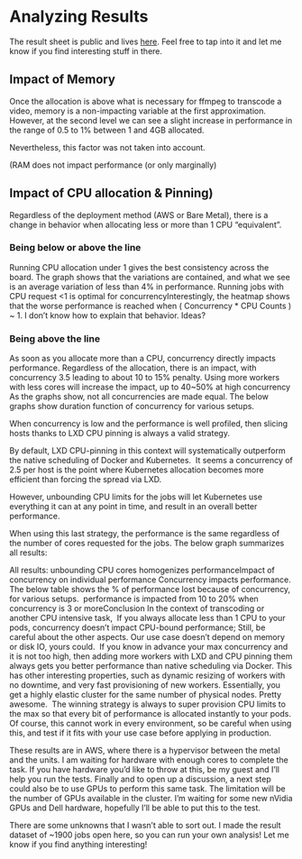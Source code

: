 # Analyzing Results

The result sheet is public and lives [here](https://docs.google.com/spreadsheets/d/1KcC5nKnbTKaFcsg8_K_p_zodq3r-haRur1-_uJqJ4iI/edit#gid=1000765034). Feel free to tap into it and let me know if you find interesting stuff in there. 

## Impact of Memory

Once the allocation is above what is necessary for ffmpeg to transcode a video, memory is a non-impacting variable at the first approximation. However, at the second level we can see a slight increase in performance in the range of 0.5 to 1% between 1 and 4GB allocated.

Nevertheless, this factor was not taken into account.

(RAM does not impact performance (or only marginally)

## Impact of CPU allocation & Pinning)


Regardless of the deployment method (AWS or Bare Metal), there is a change in behavior when allocating less or more than 1 CPU “equivalent”.

### Being below or above the line

Running CPU allocation under 1 gives the best consistency across the board. The graph shows that the variations are contained, and what we see is an average variation of less than 4% in performance.
Running jobs with CPU request <1 is optimal for concurrencyInterestingly, the heatmap shows that the worse performance is reached when ( Concurrency * CPU Counts ) ~ 1. I don’t know how to explain that behavior. Ideas?

### Being above the line

As soon as you allocate more than a CPU, concurrency directly impacts performance. Regardless of the allocation, there is an impact, with concurrency 3.5 leading to about 10 to 15% penalty. Using more workers with less cores will increase the impact, up to 40~50% at high concurrency
As the graphs show, not all concurrencies are made equal. The below graphs show duration function of concurrency for various setups. 

When concurrency is low and the performance is well profiled, then slicing hosts thanks to LXD CPU pinning is always a valid strategy. 

By default, LXD CPU-pinning in this context will systematically outperform the native scheduling of Docker and Kubernetes. 
It seems a concurrency of 2.5 per host is the point where Kubernetes allocation becomes more efficient than forcing the spread via LXD. 

However, unbounding CPU limits for the jobs will let Kubernetes use everything it can at any point in time, and result in an overall better performance.

When using this last strategy, the performance is the same regardless of the number of cores requested for the jobs. The below graph summarizes all results: 

All results: unbounding CPU cores homogenizes performanceImpact of concurrency on individual performance
Concurrency impacts performance. The below table shows the % of performance lost because of concurrency, for various setups. 
performance is impacted from 10 to 20% when concurrency is 3 or moreConclusion
In the context of transcoding or another CPU intensive task, 
If you always allocate less than 1 CPU to your pods, concurrency doesn’t impact CPU-bound performance; Still, be careful about the other aspects. Our use case doesn’t depend on memory or disk IO, yours could. 
If you know in advance your max concurrency and it is not too high, then adding more workers with LXD and CPU pinning them always gets you better performance than native scheduling via Docker. This has other interesting properties, such as dynamic resizing of workers with no downtime, and very fast provisioning of new workers. Essentially, you get a highly elastic cluster for the same number of physical nodes. Pretty awesome. 
The winning strategy is always to super provision CPU limits to the max so that every bit of performance is allocated instantly to your pods. Of course, this cannot work in every environment, so be careful when using this, and test if it fits with your use case before applying in production. 

These results are in AWS, where there is a hypervisor between the metal and the units. I am waiting for hardware with enough cores to complete the task. If you have hardware you’d like to throw at this, be my guest and I’ll help you run the tests.
Finally and to open up a discussion, a next step could also be to use GPUs to perform this same task. The limitation will be the number of GPUs available in the cluster. I’m waiting for some new nVidia GPUs and Dell hardware, hopefully I’ll be able to put this to the test. 

There are some unknowns that I wasn’t able to sort out. I made the result dataset of ~1900 jobs open here, so you can run your own analysis! Let me know if you find anything interesting!